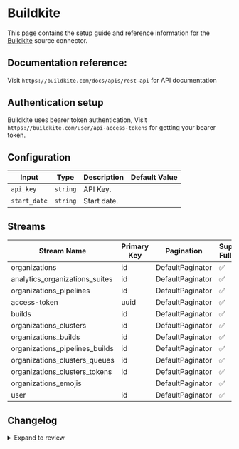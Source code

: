 # Buildkite
This page contains the setup guide and reference information for the [Buildkite](https://buildkite.com/) source connector.

## Documentation reference:
Visit `https://buildkite.com/docs/apis/rest-api` for API documentation

## Authentication setup
Buildkite uses bearer token authentication,
Visit `https://buildkite.com/user/api-access-tokens` for getting your bearer token.

## Configuration

| Input | Type | Description | Default Value |
|-------|------|-------------|---------------|
| `api_key` | `string` | API Key.  |  |
| `start_date` | `string` | Start date.  |  |

## Streams
| Stream Name | Primary Key | Pagination | Supports Full Sync | Supports Incremental |
|-------------|-------------|------------|---------------------|----------------------|
| organizations | id | DefaultPaginator | ✅ |  ✅  |
| analytics_organizations_suites | id | DefaultPaginator | ✅ |  ❌  |
| organizations_pipelines | id | DefaultPaginator | ✅ |  ✅  |
| access-token | uuid | DefaultPaginator | ✅ |  ❌  |
| builds | id | DefaultPaginator | ✅ |  ✅  |
| organizations_clusters | id | DefaultPaginator | ✅ |  ✅  |
| organizations_builds | id | DefaultPaginator | ✅ |  ✅  |
| organizations_pipelines_builds | id | DefaultPaginator | ✅ |  ✅  |
| organizations_clusters_queues | id | DefaultPaginator | ✅ |  ✅  |
| organizations_clusters_tokens | id | DefaultPaginator | ✅ |  ✅  |
| organizations_emojis |  | DefaultPaginator | ✅ |  ❌  |
| user | id | DefaultPaginator | ✅ |  ✅  |

## Changelog

<details>
  <summary>Expand to review</summary>

| Version | Date | Pull Request | Subject |
| ------------------ | ------------ | --- | ---------------- |
| 0.0.9 | 2025-01-25 | [52188](https://github.com/airbytehq/airbyte/pull/52188) | Update dependencies |
| 0.0.8 | 2025-01-18 | [51715](https://github.com/airbytehq/airbyte/pull/51715) | Update dependencies |
| 0.0.7 | 2025-01-11 | [51226](https://github.com/airbytehq/airbyte/pull/51226) | Update dependencies |
| 0.0.6 | 2024-12-28 | [50485](https://github.com/airbytehq/airbyte/pull/50485) | Update dependencies |
| 0.0.5 | 2024-12-21 | [50205](https://github.com/airbytehq/airbyte/pull/50205) | Update dependencies |
| 0.0.4 | 2024-12-14 | [49590](https://github.com/airbytehq/airbyte/pull/49590) | Update dependencies |
| 0.0.3 | 2024-12-12 | [49010](https://github.com/airbytehq/airbyte/pull/49010) | Update dependencies |
| 0.0.2 | 2024-10-29 | [47476](https://github.com/airbytehq/airbyte/pull/47476) | Update dependencies |
| 0.0.1 | 2024-09-11 | [45384](https://github.com/airbytehq/airbyte/pull/45384) | Initial release by [@btkcodedev](https://github.com/btkcodedev) via Connector Builder |

</details>
